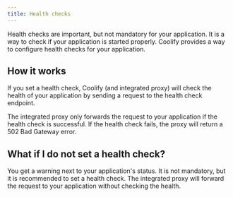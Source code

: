 ```yaml
---
title: Health checks
---
```


Health checks are important, but not mandatory for your application. It is a way to check if your application is started properly. Coolify provides a way to configure health checks for your application.

## How it works

If you set a health check, Coolify (and integrated proxy) will check the health of your application by sending a request to the health check endpoint.

The integrated proxy only forwards the request to your application if the health check is successful. If the health check fails, the proxy will return a 502 Bad Gateway error.

## What if I do not set a health check?

You get a warning next to your application's status. It is not mandatory, but it is recommended to set a health check.
The integrated proxy will forward the request to your application without checking the health.
